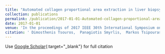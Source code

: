 ```yaml
---
title: "Automated collagen proportional area extraction in liver biopsy images using a novel classification via clustering algorithm"
collection: publications
permalink: /publication/2017-01-01-Automated-collagen-proportional-area-extraction-in-liver-biopsy-images-using-a-novel-classification-via-clustering-algorithm
date: 2017-01-01
venue: 'In the proceedings of 2017 IEEE 30th International Symposium on Computer-Based Medical Systems (CBMS)'
citation: ' Dimosthenis Tsouros,  Panagiotis Smyrlis,  Markos Tsipouras,  Dimitrios Tsalikakis,  Nikolaos Giannakeas,  Alexandros Tzallas,  Pinelopi Manousou, &quot;Automated collagen proportional area extraction in liver biopsy images using a novel classification via clustering algorithm.&quot; In the proceedings of 2017 IEEE 30th International Symposium on Computer-Based Medical Systems (CBMS), 2017.'
---
```

Use [Google Scholar](https://scholar.google.com/scholar?q=Automated+collagen+proportional+area+extraction+in+liver+biopsy+images+using+a+novel+classification+via+clustering+algorithm){:target="_blank"} for full citation